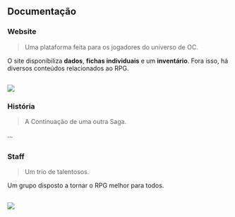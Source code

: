 
<h2>Documentação</h2>

<h3>Website</h3>

> Uma plataforma feita para os jogadores do universo de OC.

O site disponibiliza **dados**, **fichas individuais** e um **inventário**. Fora isso, há diversos conteúdos relacionados ao RPG. 

##

<img src="https://cdn.discordapp.com/attachments/925439012397809694/993289742609301634/Layout_PC.png" />


<h3>História</h3>

> A Continuação de uma outra Saga.

...

##
   
<h3>Staff</h3>

> Um trio de talentosos.
  
Um grupo disposto a tornar o RPG melhor para todos.

##

<img src="https://cdn.discordapp.com/attachments/925439012397809694/993244944607219752/Staff_Equipe.png" />

